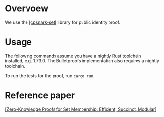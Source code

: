 # Overvoew

We use the [\[cpsnark-set\]](https://github.com/kobigurk/cpsnarks-set) library for public identity proof.

# Usage

The following commands assume you have a nightly Rust toolchain installed, e.g. 1.73.0. The Bulletproofs implementation also requires a nightly toolchain.

To run the tests for the proof, run `cargo run`.

# Reference paper

[\[Zero-Knowledge Proofs for Set Membership: Efficient, Succinct, Modular\]](https://eprint.iacr.org/2019/1255.pdf)
